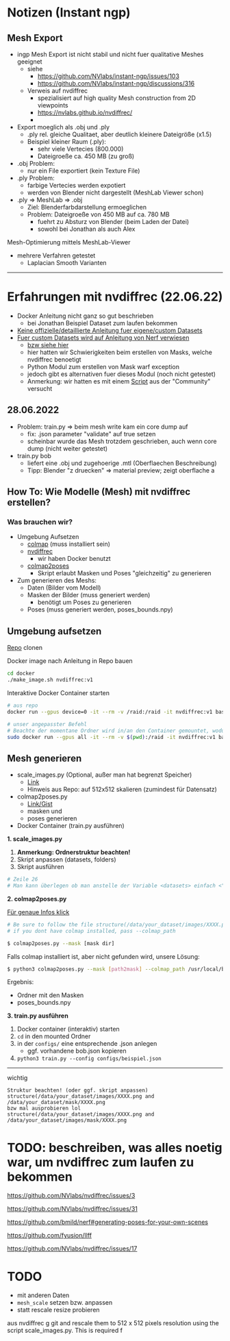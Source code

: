 # Notizen (Instant ngp)


## Mesh Export

+ ingp Mesh Export ist nicht stabil und nicht fuer qualitative Meshes geeignet
	+ siehe
		+ https://github.com/NVlabs/instant-ngp/issues/103
		+ https://github.com/NVlabs/instant-ngp/discussions/316
	+ Verweis auf nvdiffrec
		+ spezialisiert auf high quality Mesh construction from 2D viewpoints
		+ https://nvlabs.github.io/nvdiffrec/
		+
+ Export moeglich als .obj und .ply
	+ .ply rel. gleiche  Qualitaet, aber deutlich kleinere Dateigröße (x1.5)
	+ Beispiel kleiner Raum (.ply):
		+ sehr viele Vertecies (800.000)
		+ Dateigroeße ca. 450 MB (zu groß)
+ .obj Problem:
	+ nur ein File exportiert (kein Texture File) 
+ .ply Problem:
	+ farbige Vertecies werden expotiert
	+ werden von Blender nicht dargestellt (MeshLab Viewer schon)
+ .ply => MeshLab => .obj
	+ Ziel: Blenderfarbdarstellung ermoeglichen
	+ Problem: Dateigroeße von 450 MB auf ca. 780 MB
		+ fuehrt zu Absturz von Blender (beim Laden der Datei)
		+ sowohl bei Jonathan als auch Alex

	
Mesh-Optimierung mittels MeshLab-Viewer
+ mehrere Verfahren getestet
	+ Laplacian Smooth Varianten

<hr>

# Erfahrungen mit nvdiffrec (22.06.22)

+ Docker Anleitung nicht ganz so gut beschrieben
	+ bei Jonathan Beispiel Dataset zum laufen bekommen
+ [Keine offizielle/detaillierte Anleitung fuer eigene/custom Datasets](https://github.com/NVlabs/nvdiffrec/issues/33#issuecomment-1133854853)
+ [Fuer custom Datasets wird auf Anleitung von Nerf verwiesen](https://github.com/bmild/nerf#generating-poses-for-your-own-scenes)
	+ [bzw siehe hier](https://github.com/NVlabs/nvdiffrec/issues/31#issuecomment-1131528519)
	+ hier hatten wir Schwierigkeiten beim erstellen von Masks, welche nvdiffrec benoetigt
	+ Python Modul zum erstellen von Mask warf exception 
	+ jedoch gibt es alternativen fuer dieses Modul (noch nicht getestet)
	+ Anmerkung: wir hatten es mit einem [Script](https://github.com/NVlabs/nvdiffrec/issues/3#issuecomment-1141588347) aus der "Community" versucht


## 28.06.2022

+ Problem: train.py => beim mesh write kam ein core dump auf
	+ fix: .json parameter "validate" auf true setzen
	+ scheinbar wurde das Mesh trotzdem geschrieben, auch wenn core dump (nicht weiter getestet) 
+ train.py bob
	+ liefert eine .obj und zugehoerige .mtl (Oberflaechen Beschreibung)
	+ Tipp: Blender "z druecken" => material preview; zeigt oberflache a

## How To: Wie Modelle (Mesh) mit nvdiffrec erstellen?

### Was brauchen wir?

+ Umgebung Aufsetzen
  + [colmap](https://colmap.github.io/install.html) (muss installiert sein)
  + [nvdiffrec](https://github.com/NVlabs/nvdiffrec)
    + wir haben Docker benutzt
  + [colmap2poses](https://github.com/Sazoji/nvdiffrec/blob/main/colmap2poses.py)
    + Skript erlaubt Masken und Poses "gleichzeitig" zu generieren
+ Zum generieren des Meshs:
  + Daten (Bilder vom Modell)
  + Masken der Bilder (muss generiert werden)
    + benötigt um Poses zu generieren
  + Poses (muss generiert werden, poses_bounds.npy)

## Umgebung aufsetzen

[Repo](https://github.com/NVlabs/nvdiffrec) clonen

Docker image nach Anleitung in Repo bauen

```bash
cd docker
./make_image.sh nvdiffrec:v1
```

Interaktive Docker Container starten

```bash
# aus repo
docker run --gpus device=0 -it --rm -v /raid:/raid -it nvdiffrec:v1 bash

# unser angepasster Befehl
# Beachte der momentane Ordner wird in/an den Container gemountet, wodurch man dann innerhalb des Containers die train.py starten kann
sudo docker run --gpus all -it --rm -v $(pwd):/raid -it nvdiffrec:v1 bash
```




## Mesh generieren

+ scale_images.py (Optional, außer man hat begrenzt Speicher)
  + [Link](https://github.com/NVlabs/nvdiffrec/tree/main/data/nerd)
  + Hinweis aus Repo: auf 512x512 skalieren (zumindest für Datensatz)
+ colmap2poses.py
  + [Link/Gist](https://github.com/Sazoji/nvdiffrec/blob/main/colmap2poses.py) 
  + masken und
  + poses generieren
+ Docker Container (train.py ausführen)

**1. scale_images.py**

1. **Anmerkung: Ordnerstruktur beachten!**
2. Skript anpassen (datasets, folders)
3. Skript ausführen

```python
# Zeile 26
# Man kann überlegen ob man anstelle der Variable <datasets> einfach <""> einsetzt.
```

**2. colmap2poses.py**
  
[Für genaue Infos klick](https://github.com/NVlabs/nvdiffrec/issues/3#issuecomment-1141588347)	

```bash
# Be sure to follow the file structure(/data/your_dataset/images/XXXX.png and /data/your_dataset/mask/XXXX.png).
# if you dont have colmap installed, pass --colmap_path

$ colmap2poses.py --mask [mask dir]
```

Falls colmap installiert ist, aber nicht gefunden wird, unsere Lösung:

```bash
$ python3 colmap2poses.py --mask [path2mask] --colmap_path /usr/local/bin/colmap
```

Ergebnis:
+ Ordner mit den Masken
+ poses_bounds.npy

**3. train.py ausführen**

1. Docker container (interaktiv) starten
2. `cd` in den mounted Ordner
3. in der `configs/` eine entsprechende .json anlegen
   + ggf. vorhandene bob.json kopieren
4. `python3 train.py --config configs/beispiel.json`


<hr>

wichtig 
```
Struktur beachten! (oder ggf. skript anpassen)
structure(/data/your_dataset/images/XXXX.png and /data/your_dataset/mask/XXXX.png
bzw mal ausprobieren lol
structure(/data/your_dataset/images/XXXX.png and /data/your_dataset/images/mask/XXXX.png
```

# TODO: beschreiben, was alles noetig war, um nvdiffrec zum laufen zu bekommen

https://github.com/NVlabs/nvdiffrec/issues/3

https://github.com/NVlabs/nvdiffrec/issues/31

https://github.com/bmild/nerf#generating-poses-for-your-own-scenes

https://github.com/fyusion/llff

https://github.com/NVlabs/nvdiffrec/issues/17


# TODO

+ mit anderen Daten
+ `mesh_scale` setzen bzw. anpassen
+ statt rescale resize probieren

aus nvdiffrec
g git and rescale them to 512 x 512 pixels resolution using the script scale_images.py. This is required f